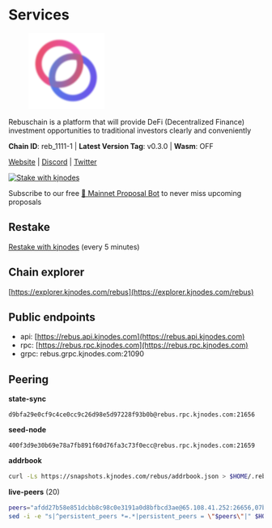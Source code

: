 # Services

<figure><img src="https://raw.githubusercontent.com/kj89/cosmos-images/main/logos/rebus.png" width="150" alt=""><figcaption></figcaption></figure>

Rebuschain is a platform that will provide DeFi (Decentralized Finance)  investment opportunities to traditional investors clearly and conveniently

**Chain ID**: reb_1111-1 | **Latest Version Tag**: v0.3.0 | **Wasm**: OFF

[Website](https://www.rebuschain.com) | [Discord](https://discord.gg/rebuschain) | [Twitter](https://twitter.com/RebusChain)

[![Stake with kjnodes](https://i.ibb.co/cr44Q8j/button-stake-with-kjnodes.png)](https://restake.app/rebus/rebusvaloper1vndzy8y55ylgpmmsc34uy8rm6kqlml6ffs9lrv)

Subscribe to our free [🤖 Mainnet Proposal Bot](https://t.me/kjnodes_proposal_bot) to never miss upcoming proposals

## Restake

[Restake with kjnodes](https://restake.app/rebus/rebusvaloper1vndzy8y55ylgpmmsc34uy8rm6kqlml6ffs9lrv) (every 5 minutes)
## Chain explorer
[https://explorer.kjnodes.com/rebus](https://explorer.kjnodes.com/rebus)

## Public endpoints

* api: [https://rebus.api.kjnodes.com](https://rebus.api.kjnodes.com)
* rpc: [https://rebus.rpc.kjnodes.com](https://rebus.rpc.kjnodes.com)
* grpc: rebus.grpc.kjnodes.com:21090

## Peering

**state-sync**

```text
d9bfa29e0cf9c4ce0cc9c26d98e5d97228f93b0b@rebus.rpc.kjnodes.com:21656
```

**seed-node**

```text
400f3d9e30b69e78a7fb891f60d76fa3c73f0ecc@rebus.rpc.kjnodes.com:21659
```

**addrbook**
```bash
curl -Ls https://snapshots.kjnodes.com/rebus/addrbook.json > $HOME/.rebusd/config/addrbook.json
```

**live-peers** (20)
```bash
peers="afdd27b58e851dcbb8c98c0e3191a0d8bfbcd3ae@65.108.41.252:26656,07b84cf4b47a2e5ad251267716fe05bcf30330cd@65.21.170.3:29656,30ff8100fefac53ee40ef7631f1a3c66ca2b82cf@135.181.164.90:26656,3cc5fb5f6140ac4e57dfc80940c8a06daa299c89@51.77.195.46:26656,8f023504e27873141164b6fbf1c4b788ff8d533b@159.69.200.24:26656,bb2a7dc81b9bd0e017409a2bbb71b12bb899e743@178.63.22.117:26656,ab6a4ae2857ac05fa8f45b03871fa3945193fc61@46.4.81.204:35656,69e27ab9b46350654805df3ea8d9ac2f00af4e4c@38.242.244.85:26656,237bfc05da5f8cabee00f148995333f37186d232@164.68.121.101:26656,b1dcbb37514fbe215be54079e71aa39dac7fd0ae@64.5.123.203:26656,89757803f40da51678451735445ad40d5b15e059@169.155.44.106:26656,ff7621be29e39e9fdf07f2501e1a217201ca29ee@213.239.207.175:39656,10eb2d456219ea712c696251ddf231bbec6d987c@65.109.37.58:15656,c126eed9cfede7802d78f570fec8175835309a73@141.95.127.146:26656,89ded0a3987d22e46b756fead439e2a4d25f23cb@185.144.99.30:26656,92245ff5c7a4b293d2f0c7f9afca0ddad2e0fb52@65.108.244.178:26656,34e3178b6e0f25451fd690c15fc199d5a9bdfb9b@15.204.197.11:26656,6ac55af662061d3669d7c70961a8fd87ba2f2075@65.108.200.142:26696,17779ded6b3dc2f31d6c6f40cc6f07d802753ba7@78.47.153.128:26656,d9bfa29e0cf9c4ce0cc9c26d98e5d97228f93b0b@65.109.88.38:21656"
sed -i -e "s|^persistent_peers *=.*|persistent_peers = \"$peers\"|" $HOME/.rebusd/config/config.toml
```
